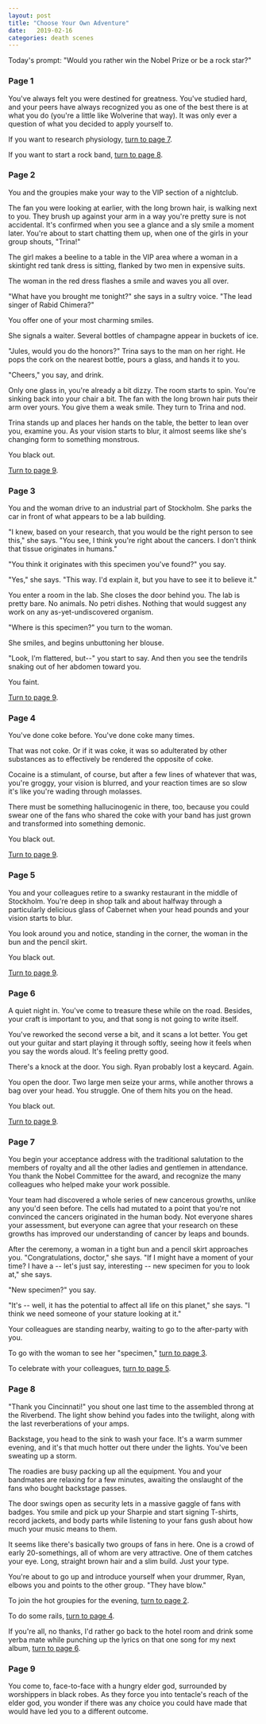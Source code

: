 ```yaml
---
layout: post
title: "Choose Your Own Adventure"
date:   2019-02-16
categories: death scenes
---
```

Today's prompt: "Would you rather win the Nobel Prize or be a rock star?"

### Page 1

You've always felt you were destined for greatness. You've studied hard, and your peers have always recognized you as one of the best there is at what you do (you're a little like Wolverine that way). It was only ever a question of what you decided to apply yourself to. 

If you want to research physiology, [turn to page 7](#page-7).

If you want to start a rock band, [turn to page 8](#page-8).

### Page 2

You and the groupies make your way to the VIP section of a nightclub. 

The fan you were looking at earlier, with the long brown hair, is walking next to you. They brush up against your arm in a way you're pretty sure is not accidental. It's confirmed when you see a glance and a sly smile a moment later. You're about to start chatting them up, when one of the girls in your group shouts, "Trina!"

The girl makes a beeline to a table in the VIP area where a woman in a skintight red tank dress is sitting, flanked by two men in expensive suits. 

The woman in the red dress flashes a smile and waves you all over.

"What have you brought me tonight?" she says in a sultry voice. "The lead singer of Rabid Chimera?"

You offer one of your most charming smiles.

She signals a waiter. Several bottles of champagne appear in buckets of ice.

"Jules, would you do the honors?" Trina says to the man on her right. He pops the cork on the nearest bottle, pours a glass, and hands it to you.

"Cheers," you say, and drink.

Only one glass in, you're already a bit dizzy. The room starts to spin. You're sinking back into your chair a bit. The fan with the long brown hair puts their arm over yours. You give them a weak smile. They turn to Trina and nod.

Trina stands up and places her hands on the table, the better to lean over you, examine you. As your vision starts to blur, it almost seems like she's changing form to something monstrous.

You black out.

[Turn to page 9](#page-9).

### Page 3

You and the woman drive to an industrial part of Stockholm. She parks the car in front of what appears to be a lab building. 

"I knew, based on your research, that you would be the right person to see this," she says. "You see, I think you're right about the cancers. I don't think that tissue originates in humans."

"You think it originates with this specimen you've found?" you say.

"Yes," she says. "This way. I'd explain it, but you have to see it to believe it."

You enter a room in the lab. She closes the door behind you. The lab is pretty bare. No animals. No petri dishes. Nothing that would suggest any work on any as-yet-undiscovered organism.

"Where is this specimen?" you turn to the woman.

She smiles, and begins unbuttoning her blouse.

"Look, I'm flattered, but--" you start to say. And then you see the tendrils snaking out of her abdomen toward you.

You faint.

[Turn to page 9](#page-9).

### Page 4

You've done coke before. You've done coke many times. 

That was not coke. Or if it was coke, it was so adulterated by other substances as to effectively be rendered the opposite of coke.

Cocaine is a stimulant, of course, but after a few lines of whatever that was, you're groggy, your vision is blurred, and your reaction times are so slow it's like you're wading through molasses.

There must be something hallucinogenic in there, too, because you could swear one of the fans who shared the coke with your band has just grown and transformed into something demonic.

You black out.

[Turn to page 9](#page-9).

### Page 5

You and your colleagues retire to a swanky restaurant in the middle of Stockholm. You're deep in shop talk and about halfway through a particularly delicious glass of Cabernet when your head pounds and your vision starts to blur. 

You look around you and notice, standing in the corner, the woman in the bun and the pencil skirt.

You black out.

[Turn to page 9](#page-9).

### Page 6

A quiet night in. You've come to treasure these while on the road. Besides, your craft is important to you, and that song is not going to write itself.

You've reworked the second verse a bit, and it scans a lot better. You get out your guitar and start playing it through softly, seeing how it feels when you say the words aloud. It's feeling pretty good.

There's a knock at the door. You sigh. Ryan probably lost a keycard. Again.

You open the door. Two large men seize your arms, while another throws a bag over your head. You struggle. One of them hits you on the head. 

You black out.

[Turn to page 9](#page-9).

### Page 7

You begin your acceptance address with the traditional salutation to the members of royalty and all the other ladies and gentlemen in attendance. You thank the Nobel Committee for the award, and recognize the many colleagues who helped make your work possible. 

Your team had discovered a whole series of new cancerous growths, unlike any you'd seen before. The cells had mutated to a point that you're not convinced the cancers originated in the human body. Not everyone shares your assessment, but everyone can agree that your research on these growths has improved our understanding of cancer by leaps and bounds.

After the ceremony, a woman in a tight bun and a pencil skirt approaches you. "Congratulations, doctor," she says. "If I might have a moment of your time? I have a -- let's just say, interesting -- new specimen for you to look at," she says. 

"New specimen?" you say.

"It's -- well, it has the potential to affect all life on this planet," she says. "I think we need someone of your stature looking at it."

Your colleagues are standing nearby, waiting to go to the after-party with you.

To go with the woman to see her "specimen," [turn to page 3](#page-3).

To celebrate with your colleagues, [turn to page 5](#page-5).

### Page 8

"Thank you Cincinnati!" you shout one last time to the assembled throng at the Riverbend. The light show behind you fades into the twilight, along with the last reverberations of your amps. 

Backstage, you head to the sink to wash your face. It's a warm summer evening, and it's that much hotter out there under the lights. You've been sweating up a storm.

The roadies are busy packing up all the equipment. You and your bandmates are relaxing for a few minutes, awaiting the onslaught of the fans who bought backstage passes.

The door swings open as security lets in a massive gaggle of fans with badges. You smile and pick up your Sharpie and start signing T-shirts, record jackets, and body parts while listening to your fans gush about how much your music means to them.

It seems like there's basically two groups of fans in here. One is a crowd of early 20-somethings, all of whom are very attractive. One of them catches your eye. Long, straight brown hair and a slim build. Just your type.

You're about to go up and introduce yourself when your drummer, Ryan, elbows you and points to the other group. "They have blow." 

To join the hot groupies for the evening, [turn to page 2](#page-2).

To do some rails, [turn to page 4](#page-4).

If you're all, no thanks, I'd rather go back to the hotel room and drink some yerba mate while punching up the lyrics on that one song for my next album, [turn to page 6](#page-6). 

### Page 9

You come to, face-to-face with a hungry elder god, surrounded by worshippers in black robes. As they force you into tentacle's reach of the elder god, you wonder if there was any choice you could have made that would have led you to a different outcome.
